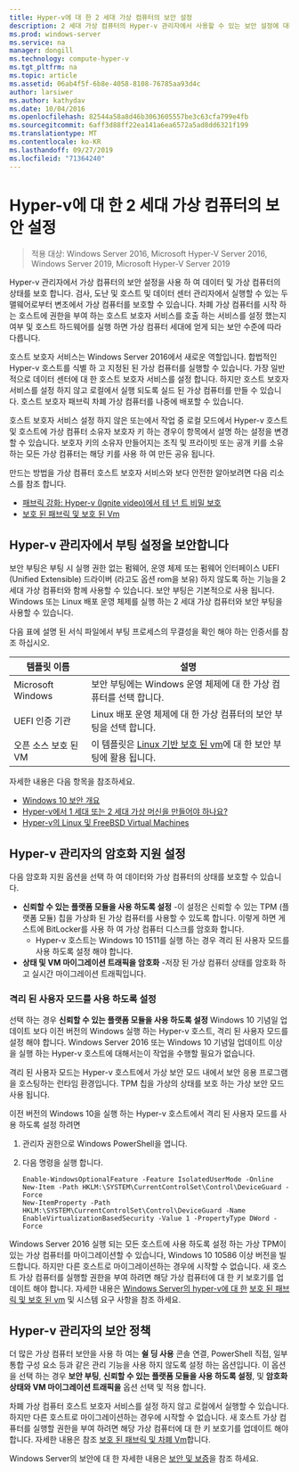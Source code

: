 ```yaml
---
title: Hyper-v에 대 한 2 세대 가상 컴퓨터의 보안 설정
description: 2 세대 가상 컴퓨터의 Hyper-v 관리자에서 사용할 수 있는 보안 설정에 대해 설명 합니다.
ms.prod: windows-server
ms.service: na
manager: dongill
ms.technology: compute-hyper-v
ms.tgt_pltfrm: na
ms.topic: article
ms.assetid: 06ab4f5f-6b8e-4058-8108-76785aa93d4c
author: larsiwer
ms.author: kathydav
ms.date: 10/04/2016
ms.openlocfilehash: 82544a58a8d46b3063605557be3c63cfa799e4fb
ms.sourcegitcommit: 6aff3d88ff22ea141a6ea6572a5ad8dd6321f199
ms.translationtype: MT
ms.contentlocale: ko-KR
ms.lasthandoff: 09/27/2019
ms.locfileid: "71364240"
---
```

# <a name="generation-2-virtual-machine-security-settings-for-hyper-v"></a>Hyper-v에 대 한 2 세대 가상 컴퓨터의 보안 설정

>적용 대상: Windows Server 2016, Microsoft Hyper-V Server 2016, Windows Server 2019, Microsoft Hyper-V Server 2019

Hyper-v 관리자에서 가상 컴퓨터의 보안 설정을 사용 하 여 데이터 및 가상 컴퓨터의 상태를 보호 합니다. 검사, 도난 및 호스트 및 데이터 센터 관리자에서 실행할 수 있는 두 맬웨어로부터 변조에서 가상 컴퓨터를 보호할 수 있습니다. 차폐 가상 컴퓨터를 시작 하는 호스트에 권한을 부여 하는 호스트 보호자 서비스를 호출 하는 서비스를 설정 했는지 여부 및 호스트 하드웨어를 실행 하면 가상 컴퓨터 세대에 얻게 되는 보안 수준에 따라 다릅니다.  

호스트 보호자 서비스는 Windows Server 2016에서 새로운 역할입니다. 합법적인 Hyper-v 호스트를 식별 하 고 지정된 된 가상 컴퓨터를 실행할 수 있습니다. 가장 일반적으로 데이터 센터에 대 한 호스트 보호자 서비스를 설정 합니다. 하지만 호스트 보호자 서비스를 설정 하지 않고 로컬에서 실행 되도록 실드 된 가상 컴퓨터를 만들 수 있습니다. 호스트 보호자 패브릭 차폐 가상 컴퓨터를 나중에 배포할 수 있습니다.  

호스트 보호자 서비스 설정 하지 않은 또는에서 작업 중 로컬 모드에서 Hyper-v 호스트 및 호스트에 가상 컴퓨터 소유자 보호자 키 하는 경우이 항목에서 설명 하는 설정을 변경할 수 있습니다.   보호자 키의 소유자 만들어지는 조직 및 프라이빗 또는 공개 키를 소유 하는 모든 가상 컴퓨터는 해당 키를 사용 하 여 만든 공유 됩니다.  

만드는 방법을 가상 컴퓨터 호스트 보호자 서비스와 보다 안전한 알아보려면 다음 리소스를 참조 합니다.  

- [패브릭 강화: Hyper-v (Ignite video)에서 테 넌 트 비밀 보호 ](https://go.microsoft.com/fwlink/?LinkId=746379)
- [보호 된 패브릭 및 보호 된 Vm](https://go.microsoft.com/fwlink/?LinkId=746381)

## <a name="secure-boot-setting-in-hyper-v-manager"></a>Hyper-v 관리자에서 부팅 설정을 보안합니다  

보안 부팅은 부팅 시 실행 권한 없는 펌웨어, 운영 체제 또는 펌웨어 인터페이스 UEFI (Unified Extensible) 드라이버 (라고도 옵션 rom을 보유) 하지 않도록 하는 기능을 2 세대 가상 컴퓨터와 함께 사용할 수 있습니다. 보안 부팅은 기본적으로 사용 됩니다. Windows 또는 Linux 배포 운영 체제를 실행 하는 2 세대 가상 컴퓨터와 보안 부팅을 사용할 수 있습니다.  

다음 표에 설명 된 서식 파일에서 부팅 프로세스의 무결성을 확인 해야 하는 인증서를 참조 하십시오.  

|템플릿 이름|설명|  
|-----------------|---------------|  
|Microsoft Windows|보안 부팅에는 Windows 운영 체제에 대 한 가상 컴퓨터를 선택 합니다.|  
|UEFI 인증 기관|Linux 배포 운영 체제에 대 한 가상 컴퓨터의 보안 부팅을 선택 합니다.|  
|오픈 소스 보호 된 VM|이 템플릿은 [Linux 기반 보호 된 vm](https://docs.microsoft.com/windows-server/security/guarded-fabric-shielded-vm/guarded-fabric-create-a-linux-shielded-vm-template)에 대 한 보안 부팅에 활용 됩니다.|

자세한 내용은 다음 항목을 참조하세요.  

- [Windows 10 보안 개요](https://docs.microsoft.com/windows/security/threat-protection/overview-of-threat-mitigations-in-windows-10)  
- [Hyper-v에서 1 세대 또는 2 세대 가상 머신을 만들어야 하나요?](../plan/Should-I-create-a-generation-1-or-2-virtual-machine-in-Hyper-V.md)  
- [Hyper-v의 Linux 및 FreeBSD Virtual Machines](../Supported-Linux-and-FreeBSD-virtual-machines-for-Hyper-V-on-Windows.md)  

## <a name="encryption-support-settings-in-hyper-v-manager"></a>Hyper-v 관리자의 암호화 지원 설정

다음 암호화 지원 옵션을 선택 하 여 데이터와 가상 컴퓨터의 상태를 보호할 수 있습니다.  

- **신뢰할 수 있는 플랫폼 모듈을 사용 하도록 설정** -이 설정은 신뢰할 수 있는 TPM (플랫폼 모듈) 칩을 가상화 된 가상 컴퓨터를 사용할 수 있도록 합니다. 이렇게 하면 게스트에 BitLocker를 사용 하 여 가상 컴퓨터 디스크를 암호화 합니다.
  - Hyper-v 호스트는 Windows 10 1511를 실행 하는 경우 격리 된 사용자 모드를 사용 하도록 설정 해야 합니다. 
- **상태 및 VM 마이그레이션 트래픽을 암호화** -저장 된 가상 컴퓨터 상태를 암호화 하 고 실시간 마이그레이션 트래픽입니다.

### <a name="enable-isolated-user-mode"></a>격리 된 사용자 모드를 사용 하도록 설정

선택 하는 경우 **신뢰할 수 있는 플랫폼 모듈을 사용 하도록 설정** Windows 10 기념일 업데이트 보다 이전 버전의 Windows 실행 하는 Hyper-v 호스트, 격리 된 사용자 모드를 설정 해야 합니다. Windows Server 2016 또는 Windows 10 기념일 업데이트 이상을 실행 하는 Hyper-v 호스트에 대해서는이 작업을 수행할 필요가 없습니다.

격리 된 사용자 모드는 Hyper-v 호스트에서 가상 보안 모드 내에서 보안 응용 프로그램을 호스팅하는 런타임 환경입니다. TPM 칩을 가상의 상태를 보호 하는 가상 보안 모드 사용 됩니다.  

이전 버전의 Windows 10을 실행 하는 Hyper-v 호스트에서 격리 된 사용자 모드를 사용 하도록 설정 하려면  

1.  관리자 권한으로 Windows PowerShell을 엽니다.  

2.  다음 명령을 실행 합니다.  

    ```  
    Enable-WindowsOptionalFeature -Feature IsolatedUserMode -Online  
    New-Item -Path HKLM:\SYSTEM\CurrentControlSet\Control\DeviceGuard -Force  
    New-ItemProperty -Path HKLM:\SYSTEM\CurrentControlSet\Control\DeviceGuard -Name EnableVirtualizationBasedSecurity -Value 1 -PropertyType DWord -Force  

    ```  

Windows Server 2016 실행 되는 모든 호스트에 사용 하도록 설정 하는 가상 TPM이 있는 가상 컴퓨터를 마이그레이션할 수 있습니다, Windows 10 10586 이상 버전을 빌드합니다. 하지만 다른 호스트로 마이그레이션하는 경우에 시작할 수 없습니다. 새 호스트 가상 컴퓨터를 실행할 권한을 부여 하려면 해당 가상 컴퓨터에 대 한 키 보호기를 업데이트 해야 합니다. 자세한 내용은 [Windows Server의 hyper-v에 대 한](../System-requirements-for-Hyper-V-on-Windows.md) [보호 된 패브릭 및 보호 된 vm](https://go.microsoft.com/fwlink/?LinkId=746381) 및 시스템 요구 사항을 참조 하세요.  

## <a name="security-policy-in-hyper-v-manager"></a>Hyper-v 관리자의 보안 정책  
더 많은 가상 컴퓨터 보안을 사용 하 여는 **쉴 딩 사용** 콘솔 연결, PowerShell 직접, 일부 통합 구성 요소 등과 같은 관리 기능을 사용 하지 않도록 설정 하는 옵션입니다. 이 옵션을 선택 하는 경우 **보안 부팅**, **신뢰할 수 있는 플랫폼 모듈을 사용 하도록 설정**, 및 **암호화 상태와 VM 마이그레이션 트래픽을** 옵션 선택 및 적용 합니다.   

차폐 가상 컴퓨터 호스트 보호자 서비스를 설정 하지 않고 로컬에서 실행할 수 있습니다. 하지만 다른 호스트로 마이그레이션하는 경우에 시작할 수 없습니다. 새 호스트 가상 컴퓨터를 실행할 권한을 부여 하려면 해당 가상 컴퓨터에 대 한 키 보호기를 업데이트 해야 합니다. 자세한 내용은 참조 [보호 된 패브릭 및 차폐 Vm](https://go.microsoft.com/fwlink/?LinkId=746381)합니다.  

Windows Server의 보안에 대 한 자세한 내용은 [보안 및 보증](../../../security/Security-and-Assurance.md)을 참조 하세요.  
